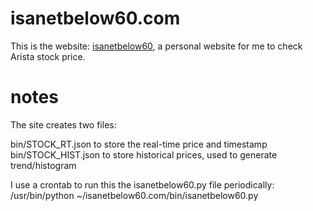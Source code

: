 # isanetbelow60.com

This is the website: <a href =http://www.isanetbelow60.com>isanetbelow60</a>, a personal website for me to check Arista stock price.

# notes
The site creates two files:

bin/STOCK_RT.json to store the real-time price and timestamp
bin/STOCK_HIST.json to store historical prices, used to generate trend/histogram

I use a crontab to run this the isanetbelow60.py file periodically:
/usr/bin/python ~/isanetbelow60.com/bin/isanetbelow60.py
